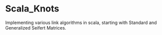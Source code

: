 # Scala_Knots

Implementing various link algorithms in scala, starting with Standard and Generalized Seifert Matrices.
